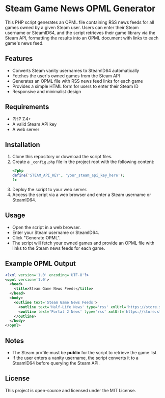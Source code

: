 # Steam Game News OPML Generator

This PHP script generates an OPML file containing RSS news feeds for all games owned by a given Steam user. Users can enter their Steam username or SteamID64, and the script retrieves their game library via the Steam API, formatting the results into an OPML document with links to each game's news feed.

## Features
- Converts Steam vanity usernames to SteamID64 automatically
- Fetches the user's owned games from the Steam API
- Generates an OPML file with RSS news feed links for each game
- Provides a simple HTML form for users to enter their Steam ID
- Responsive and minimalist design

## Requirements
- PHP 7.4+
- A valid Steam API key
- A web server

## Installation
1. Clone this repository or download the script files.
2. Create a `_config.php` file in the project root with the following content:
   ```php
   <?php
   define('STEAM_API_KEY', 'your_steam_api_key_here');
   ?>
   ```
3. Deploy the script to your web server.
4. Access the script via a web browser and enter a Steam username or SteamID64.

## Usage
- Open the script in a web browser.
- Enter your Steam username or SteamID64.
- Click "Generate OPML".
- The script will fetch your owned games and provide an OPML file with links to the Steam news feeds for each game.

## Example OPML Output
```xml
<?xml version='1.0' encoding='UTF-8'?>
<opml version='1.0'>
  <head>
    <title>Steam Game News Feeds</title>
  </head>
  <body>
    <outline text='Steam Game News Feeds'>
      <outline text='Half-Life News' type='rss' xmlUrl='https://store.steampowered.com/feeds/news/app/70/' />
      <outline text='Portal 2 News' type='rss' xmlUrl='https://store.steampowered.com/feeds/news/app/620/' />
    </outline>
  </body>
</opml>
```

## Notes
- The Steam profile must be **public** for the script to retrieve the game list.
- If the user enters a vanity username, the script converts it to a SteamID64 before querying the Steam API.

## License
This project is open-source and licensed under the MIT License.
